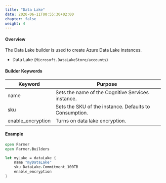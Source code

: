 ```yaml
---
title: "Data Lake"
date: 2020-06-11T00:55:30+02:00
chapter: false
weight: 4
---
```


#### Overview
The Data Lake builder is used to create Azure Data Lake instances.

* Data Lake (`Microsoft.DataLakeStore/accounts`)

#### Builder Keywords
| Keyword | Purpose |
|-|-|
| name | Sets the name of the Cognitive Services instance. |
| sku | Sets the SKU of the instance. Defaults to Consumption. |
| enable_encryption | Turns on data lake encryption. |

#### Example
```fsharp
open Farmer
open Farmer.Builders

let myLake = dataLake {
    name "myDataLake"
    sku DataLake.Commitment_100TB
    enable_encryption
}
```